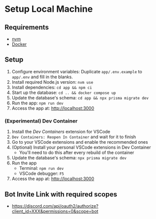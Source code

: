 # Setup Local Machine

## Requirements

- [nvm](https://github.com/nvm-sh/nvm)
- [Docker](https://www.docker.com/)

## Setup

1. Configure environment variables: Duplicate `app/.env.example` to `app/.env` and fill in the blanks.
2. Install required Node.js version: `nvm use`
3. Install dependencies: `cd app && npm ci`
4. Start up the database: `cd .. && docker compose up`
5. Update the database's schema: `cd app && npx prisma migrate dev`
6. Run the app: `npm run dev`
7. Access the app at: <http://localhost:3000>

### (Experimental) Dev Container

1. Install the _Dev Containers_ extension for VSCode
2. `Dev Containers: Reopen In Container` and wait for it to finish
3. Go to your VSCode extensions and enable the recommended ones
4. (Optional) Install your personal VSCode extensions in Dev Container
   - You'll need to do this after every rebuild of the container
5. Update the database's schema: `npx prisma migrate dev`
6. Run the app
   - Terminal: `npm run dev`
   - VSCode debugger: `F5`
7. Access the app at: <http://localhost:3000>

## Bot Invite Link with required scopes

- <https://discord.com/api/oauth2/authorize?client_id=XXX&permissions=0&scope=bot>
